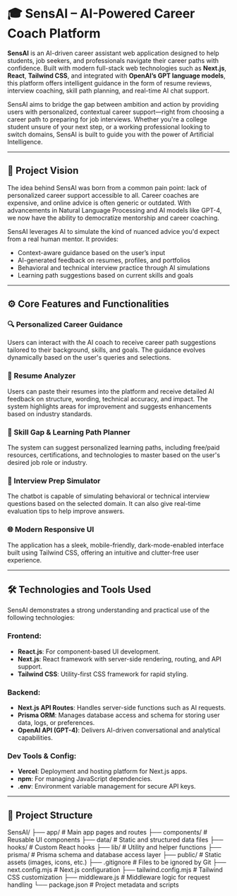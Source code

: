 
# 🎓 SensAI – AI-Powered Career Coach Platform

**SensAI** is an AI-driven career assistant web application designed to help students, job seekers, and professionals navigate their career paths with confidence. Built with modern full-stack web technologies such as **Next.js**, **React**, **Tailwind CSS**, and integrated with **OpenAI’s GPT language models**, this platform offers intelligent guidance in the form of resume reviews, interview coaching, skill path planning, and real-time AI chat support.

SensAI aims to bridge the gap between ambition and action by providing users with personalized, contextual career support—right from choosing a career path to preparing for job interviews. Whether you're a college student unsure of your next step, or a working professional looking to switch domains, SensAI is built to guide you with the power of Artificial Intelligence.

---

## 🧠 Project Vision

The idea behind SensAI was born from a common pain point: lack of personalized career support accessible to all. Career coaches are expensive, and online advice is often generic or outdated. With advancements in Natural Language Processing and AI models like GPT-4, we now have the ability to democratize mentorship and career coaching.

SensAI leverages AI to simulate the kind of nuanced advice you'd expect from a real human mentor. It provides:
- Context-aware guidance based on the user’s input
- AI-generated feedback on resumes, profiles, and portfolios
- Behavioral and technical interview practice through AI simulations
- Learning path suggestions based on current skills and goals

---

## ⚙️ Core Features and Functionalities

### 🔍 Personalized Career Guidance
Users can interact with the AI coach to receive career path suggestions tailored to their background, skills, and goals. The guidance evolves dynamically based on the user's queries and selections.

### 🧾 Resume Analyzer
Users can paste their resumes into the platform and receive detailed AI feedback on structure, wording, technical accuracy, and impact. The system highlights areas for improvement and suggests enhancements based on industry standards.

### 🎯 Skill Gap & Learning Path Planner
The system can suggest personalized learning paths, including free/paid resources, certifications, and technologies to master based on the user's desired job role or industry.

### 🧠 Interview Prep Simulator
The chatbot is capable of simulating behavioral or technical interview questions based on the selected domain. It can also give real-time evaluation tips to help improve answers.

### 🌐 Modern Responsive UI
The application has a sleek, mobile-friendly, dark-mode-enabled interface built using Tailwind CSS, offering an intuitive and clutter-free user experience.

---

## 🛠️ Technologies and Tools Used

SensAI demonstrates a strong understanding and practical use of the following technologies:

### Frontend:
- **React.js**: For component-based UI development.
- **Next.js**: React framework with server-side rendering, routing, and API support.
- **Tailwind CSS**: Utility-first CSS framework for rapid styling.

### Backend:
- **Next.js API Routes**: Handles server-side functions such as AI requests.
- **Prisma ORM**: Manages database access and schema for storing user data, logs, or preferences.
- **OpenAI API (GPT-4)**: Delivers AI-driven conversational and analytical capabilities.

### Dev Tools & Config:
- **Vercel**: Deployment and hosting platform for Next.js apps.
- **npm**: For managing JavaScript dependencies.
- **.env**: Environment variable management for secure API keys.

---

## 📁 Project Structure

SensAI/
├── app/ # Main app pages and routes
├── components/ # Reusable UI components
├── data/ # Static and structured data files
├── hooks/ # Custom React hooks
├── lib/ # Utility and helper functions
├── prisma/ # Prisma schema and database access layer
├── public/ # Static assets (images, icons, etc.)
├── .gitignore # Files to be ignored by Git
├── next.config.mjs # Next.js configuration
├── tailwind.config.mjs # Tailwind CSS customization
├── middleware.js # Middleware logic for request handling
└── package.json # Project metadata and scripts
